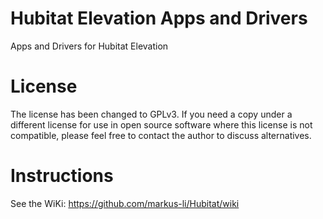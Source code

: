 # Hubitat Elevation Apps and Drivers

Apps and Drivers for Hubitat Elevation

# License

The license has been changed to GPLv3. If you need a copy under a different license for use in open source software where this license is not compatible, please feel free to contact the author to discuss alternatives.

# Instructions

See the WiKi:
https://github.com/markus-li/Hubitat/wiki
